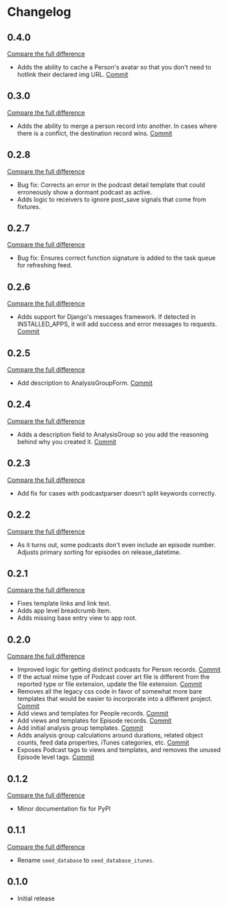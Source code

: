 # Changelog

## 0.4.0

[Compare the full difference](https://github.com/andrlik/django-podcast-analyzer/compare/v0.3.0...v0.4.0)

- Adds the ability to cache a Person's avatar so that you don't need to hotlink their declared img URL. [Commit](https://github.com/andrlik/django-podcast-analyzer/commit/d5354db930f435924632ea5f72d20d264da10849)

## 0.3.0

[Compare the full difference](https://github.com/andrlik/django-podcast-analyzer/compare/v0.2.8...v0.3.0)

- Adds the ability to merge a person record into another. In cases where there is a conflict, the destination record wins. [Commit](https://github.com/andrlik/django-podcast-analyzer/commit/1d8d47f03ec0e3ad56e60827c292ff57f1ed0bac)

## 0.2.8

[Compare the full difference](https://github.com/andrlik/django-podcast-analyzer/compare/v0.2.7...v0.2.8)

- Bug fix: Corrects an error in the podcast detail template that could erroneously show a dormant podcast as active.
- Adds logic to receivers to ignore post_save signals that come from fixtures.

## 0.2.7

[Compare the full difference](https://github.com/andrlik/django-podcast-analyzer/compare/v0.2.6...v0.2.7)

- Bug fix: Ensures correct function signature is added to the task queue for refreshing feed.

## 0.2.6

[Compare the full difference](https://github.com/andrlik/django-podcast-analyzer/compare/v0.2.5...v0.2.6)

- Adds support for Django's messages framework. If detected in INSTALLED_APPS, it will add success and error messages to requests. [Commit](https://github.com/andrlik/django-podcast-analyzer/commit/de896d064fb5e58d595f2b390ec84bf7e7ddb0de)

## 0.2.5

[Compare the full difference](https://github.com/andrlik/django-podcast-analyzer/compare/v0.2.4...v0.2.5)

- Add description to AnalysisGroupForm. [Commit](https://github.com/andrlik/django-podcast-analyzer/commit/024d8aaad63c4c84905b4ba4b80a32bc33f6831d)

## 0.2.4

[Compare the full difference](https://github.com/andrlik/django-podcast-analyzer/compare/v0.2.3...v0.2.4)

- Adds a description field to AnalysisGroup so you add the reasoning behind why you created it. [Commit](https://github.com/andrlik/django-podcast-analyzer/commit/01e1cee682320baeff67c34abcb3ffb1d5094240)

## 0.2.3

[Compare the full difference](https://github.com/andrlik/django-podcast-analyzer/compare/v0.2.2...v0.2.3)

- Add fix for cases with podcastparser doesn't split keywords correctly.

## 0.2.2

[Compare the full difference](https://github.com/andrlik/django-podcast-analyzer/compare/v0.2.1...v0.2.2)

- As it turns out, some podcasts don't even include an episode number. Adjusts primary sorting for episodes on release_datetime.

## 0.2.1

[Compare the full difference](https://github.com/andrlik/django-podcast-analyzer/compare/v0.2.0...v0.2.1)

- Fixes template links and link text.
- Adds app level breadcrumb item.
- Adds missing base entry view to app root.

## 0.2.0

[Compare the full difference](https://github.com/andrlik/django-podcast-analyzer/compare/v0.1.2...v0.2.0)

- Improved logic for getting distinct podcasts for Person records. [Commit](https://github.com/andrlik/django-podcast-analyzer/commit/615e02aa2f57b0e0540375dd21c199d8bb4533fc)
- If the actual mime type of Podcast cover art file is different from the reported type or file extension, update the file extension. [Commit](https://github.com/andrlik/django-podcast-analyzer/commit/75fdd0f2e2f2fd326e60e6ba14f01e76d0be0901)
- Removes all the legacy css code in favor of somewhat more bare templates that would be easier to incorporate into a different project. [Commit](https://github.com/andrlik/django-podcast-analyzer/commit/bb49a0fc59a0014e499c46a879c2d2de4c05119e)
- Add views and templates for People records. [Commit](https://github.com/andrlik/django-podcast-analyzer/commit/251431ca1e6659a7453678847de00a3318741c4e)
- Add views and templates for Episode records. [Commit](https://github.com/andrlik/django-podcast-analyzer/commit/f72c3b2aa206e9f85c71e5f0b856fa6ce181d42e)
- Add initial analysis group templates. [Commit](https://github.com/andrlik/django-podcast-analyzer/commit/a1be7bbd19ae121df19db201c5a8e12635eac8fc)
- Adds analysis group calculations around durations, related object counts, feed data properties, iTunes categories, etc. [Commit](https://github.com/andrlik/django-podcast-analyzer/commit/86e5819e26d6bf2efe413febf82c162cd8d42554)
- Exposes Podcast tags to views and templates, and removes the unused Episode level tags. [Commit](https://github.com/andrlik/django-podcast-analyzer/commit/e96f87e68712648c46190babc54bef546b14f259)

## 0.1.2

[Compare the full difference](https://github.com/andrlik/django-podcast-analyzer/compare/v0.1.1...v0.1.2)

- Minor documentation fix for PyPI

## 0.1.1

[Compare the full difference](https://github.com/andrlik/django-podcast-analyzer/compare/v0.1.0...v0.1.1)

- Rename `seed_database` to `seed_database_itunes`.

## 0.1.0

- Initial release
